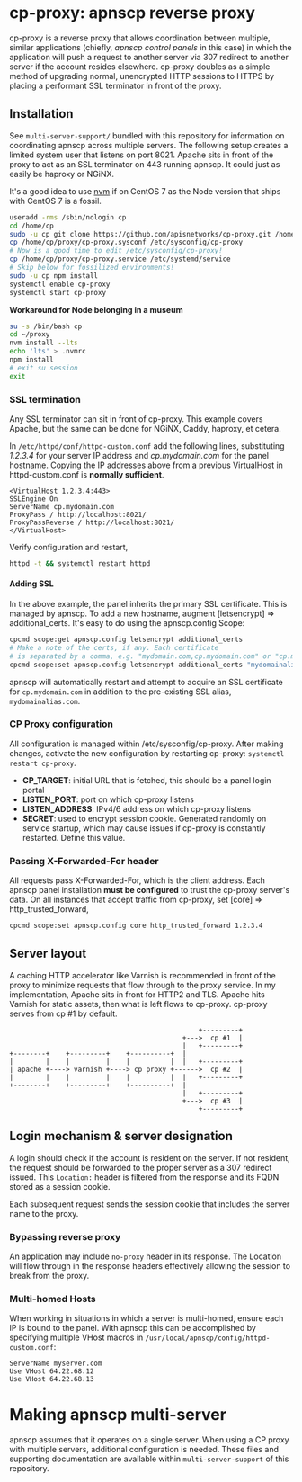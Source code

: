 # cp-proxy: apnscp reverse proxy

cp-proxy is a reverse proxy that allows coordination between multiple, similar applications (chiefly, *apnscp control panels* in this case) in which the application will push a request to another server via 307 redirect to another server if the account resides elsewhere. cp-proxy doubles as a simple method of upgrading normal, unencrypted HTTP sessions to HTTPS by placing a performant SSL terminator in front of the proxy.

## Installation
See `multi-server-support/` bundled with this repository for information on coordinating apnscp across multiple servers. The following setup creates a limited system user that listens on port 8021. Apache sits in front of the proxy to act as an SSL terminator on 443 running apnscp. It could just as easily be haproxy or NGiNX.

It's a good idea to use [nvm](https://github.com/nvm-sh/nvm) if on CentOS 7 as the Node version that ships with CentOS 7 is a fossil.

```bash
useradd -rms /sbin/nologin cp
cd /home/cp
sudo -u cp git clone https://github.com/apisnetworks/cp-proxy.git /home/cp/proxy
cp /home/cp/proxy/cp-proxy.sysconf /etc/sysconfig/cp-proxy
# Now is a good time to edit /etc/sysconfig/cp-proxy!
cp /home/cp/proxy/cp-proxy.service /etc/systemd/service
# Skip below for fossilized environments!
sudo -u cp npm install
systemctl enable cp-proxy
systemctl start cp-proxy
```

**Workaround for Node belonging in a museum**
```bash
su -s /bin/bash cp
cd ~/proxy
nvm install --lts
echo 'lts' > .nvmrc
npm install
# exit su session
exit
```

### SSL termination
Any SSL terminator can sit in front of cp-proxy. This example covers Apache, but the same can be done for NGiNX, Caddy, haproxy, et cetera.

In `/etc/httpd/conf/httpd-custom.conf` add the following lines, substituting *1.2.3.4* for your server IP address and *cp.mydomain.com* for the panel hostname. Copying the IP addresses above from a previous VirtualHost in httpd-custom.conf is **normally sufficient**.

```
<VirtualHost 1.2.3.4:443>
SSLEngine On
ServerName cp.mydomain.com
ProxyPass / http://localhost:8021/
ProxyPassReverse / http://localhost:8021/
</VirtualHost>
```

Verify configuration and restart,
```bash
httpd -t && systemctl restart httpd
```
#### Adding SSL
In the above example, the panel inherits the primary SSL certificate. This is managed by apnscp. To add a new hostname, augment [letsencrypt] => additional_certs. It's easy to do using the apnscp.config Scope:
```bash
cpcmd scope:get apnscp.config letsencrypt additional_certs
# Make a note of the certs, if any. Each certificate
# is separated by a comma, e.g. "mydomain.com,cp.mydomain.com" or "cp.mydomain.com"
cpcmd scope:set apnscp.config letsencrypt additional_certs "mydomainalias.com,cp.mydomain.com"
```
apnscp will automatically restart and attempt to acquire an SSL certificate for `cp.mydomain.com` in addition to the pre-existing SSL alias, `mydomainalias.com`.

### CP Proxy configuration
All configuration is managed within /etc/sysconfig/cp-proxy. After making changes, activate the new configuration by restarting cp-proxy: `systemctl restart cp-proxy`.

* **CP_TARGET**: initial URL that is fetched, this should be a panel login portal
* **LISTEN_PORT**: port on which cp-proxy listens
* **LISTEN_ADDRESS**: IPv4/6 address on which cp-proxy listens
* **SECRET**: used to encrypt session cookie. Generated randomly on service startup, which may cause issues if cp-proxy is constantly restarted. Define this value.

### Passing X-Forwarded-For header
All requests pass X-Forwarded-For, which is the client address. Each apnscp panel installation **must be configured** to trust the cp-proxy server's data.
On all instances that accept traffic from cp-proxy, set [core] => http_trusted_forward,

```bash
cpcmd scope:set apnscp.config core http_trusted_forward 1.2.3.4
```

## Server layout

A caching HTTP accelerator like Varnish is recommended in front of the proxy to minimize requests that flow through to the proxy service. In my implementation, Apache sits in front for HTTP2 and TLS. Apache hits Varnish for static assets, then what is left flows to cp-proxy. cp-proxy serves from cp #1 by default.

```
                                               +---------+
                                           +--->  cp #1  |
                                           |   +---------+
+--------+    +---------+    +----------+  |
|        |    |         |    |          |  |   +---------+
| apache +----> varnish +----> cp proxy +------>  cp #2  |
|        |    |         |    |          |  |   +---------+
+--------+    +---------+    +----------+  |
                                           |   +---------+
                                           +--->  cp #3  |
                                               +---------+
```


## Login mechanism & server designation
A login should check if the account is resident on the server. If not resident, the request should be forwarded to the proper server as a 307 redirect issued. This `Location:` header is filtered from the response and its FQDN stored as a session cookie.

Each subsequent request sends the session cookie that includes the server name to the proxy.

### Bypassing reverse proxy
An application may include `no-proxy` header in its response. The Location will flow through in the response headers effectively allowing the session to break from the proxy. 

### Multi-homed Hosts
When working in situations in which a server is multi-homed, ensure each IP is bound to the panel. With apnscp this can be accomplished by specifying multiple VHost macros in `/usr/local/apnscp/config/httpd-custom.conf`:
```
ServerName myserver.com
Use VHost 64.22.68.12
Use VHost 64.22.68.13
```

# Making apnscp multi-server

apnscp assumes that it operates on a single server. When using a CP proxy with multiple servers, additional configuration is needed. These files and supporting documentation are available within `multi-server-support` of this repository.
